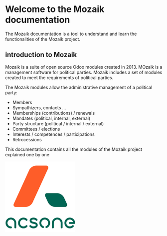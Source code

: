 # Welcome to the Mozaik documentation

The Mozaik documentation is a tool to understand and learn the functionalities of the Mozaik project. 

## introduction to Mozaik

Mozaik is a suite of open source Odoo modules created in 2013. MOzaik is a management software for political parties. Mozaik includes a set of modules created to meet the requirements of political parties. 

The Mozaik modules allow the administrative management of a political party:

- Members 
- Sympathizers, contacts ...
- Memberships (contributions) / renewals
- Mandates (political, internal, external)
- Party structure (political / internal / external)
- Committees / elections
- Interests / competences / participations
- Retrocessions

This documentation contains all the modules of the Mozaik project explained one by one 

![logo acsone](img/logoacsone.png)